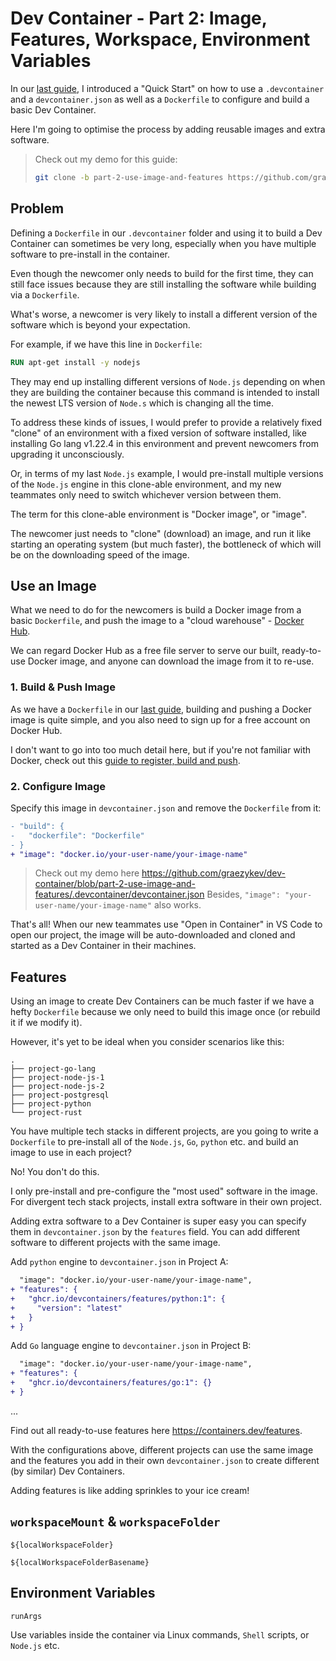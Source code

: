# Dev Container - Part 2: Image, Features, Workspace, Environment Variables

In our [last guide](./part-1.md), I introduced a "Quick Start" on how to use a `.devcontainer` and a `devcontainer.json` as well as a `Dockerfile` to configure and build a basic Dev Container.

Here I'm going to optimise the process by adding reusable images and extra software.

> Check out my demo for this guide:
> ```sh
> git clone -b part-2-use-image-and-features https://github.com/graezykev/dev-container.git part-2-use-image-and-features
> ```

## Problem

Defining a `Dockerfile` in our `.devcontainer` folder and using it to build a Dev Container can sometimes be very long, especially when you have multiple software to pre-install in the container.

Even though the newcomer only needs to build for the first time, they can still face issues because they are still installing the software while building via a `Dockerfile`.

What's worse, a newcomer is very likely to install a different version of the software which is beyond your expectation.

For example, if we have this line in `Dockerfile`:

```dockerfile
RUN apt-get install -y nodejs
```

They may end up installing different versions of `Node.js` depending on when they are building the container because this command is intended to install the newest LTS version of `Node.s` which is changing all the time.

To address these kinds of issues, I would prefer to provide a relatively fixed "clone" of an environment with a fixed version of software installed, like installing Go lang v1.22.4 in this environment and prevent newcomers from upgrading it unconsciously.

Or, in terms of my last `Node.js` example, I would pre-install multiple versions of the `Node.js` engine in this clone-able environment, and my new teammates only need to switch whichever version between them.

The term for this clone-able environment is "Docker image", or "image".

The newcomer just needs to "clone" (download) an image, and run it like starting an operating system (but much faster), the bottleneck of which will be on the downloading speed of the image.

## Use an Image

What we need to do for the newcomers is build a Docker image from a basic `Dockerfile`, and push the image to a "cloud warehouse" - [Docker Hub](https://hub.docker.com/).

We can regard Docker Hub as a free file server to serve our built, ready-to-use Docker image, and anyone can download the image from it to re-use.

### 1. Build & Push Image

As we have a `Dockerfile` in our [last guide](./part-1.md), building and pushing a Docker image is quite simple, and you also need to sign up for a free account on Docker Hub.

I don't want to go into too much detail here, but if you're not familiar with Docker, check out this [guide to register, build and push](https://github.com/graezykev/docker-build-push-101).

### 2. Configure Image

Specify this image in `devcontainer.json` and remove the `Dockerfile` from it:

```diff
- "build": {
-   "dockerfile": "Dockerfile"
- }
+ "image": "docker.io/your-user-name/your-image-name"
```

> Check out my demo here https://github.com/graezykev/dev-container/blob/part-2-use-image-and-features/.devcontainer/devcontainer.json
> Besides, `"image": "your-user-name/your-image-name"` also works. 

That's all! When our new teammates use "Open in Container" in VS Code to open our project, the image will be auto-downloaded and cloned and started as a Dev Container in their machines.

## Features

Using an image to create Dev Containers can be much faster if we have a hefty `Dockerfile` because we only need to build this image once (or rebuild it if we modify it).

However, it's yet to be ideal when you consider scenarios like this:

```dir
.
├── project-go-lang
├── project-node-js-1
├── project-node-js-2
├── project-postgresql
├── project-python
└── project-rust
```

You have multiple tech stacks in different projects, are you going to write a `Dockerfile` to pre-install all of the `Node.js`, `Go`, `python` etc. and build an image to use in each project?

No! You don't do this.

I only pre-install and pre-configure the "most used" software in the image. For divergent tech stack projects, install extra software in their own project.

Adding extra software to a Dev Container is super easy you can specify them in `devcontainer.json` by the `features` field. You can add different software to different projects with the same image.

Add `python` engine to `devcontainer.json` in Project A:

```diff
  "image": "docker.io/your-user-name/your-image-name",
+ "features": {
+   "ghcr.io/devcontainers/features/python:1": {
+     "version": "latest"
+   }
+ }
```

Add `Go` language engine to `devcontainer.json` in Project B:

```diff
  "image": "docker.io/your-user-name/your-image-name",
+ "features": {
+   "ghcr.io/devcontainers/features/go:1": {}
+ }
```

...

Find out all ready-to-use features here <https://containers.dev/features>.

With the configurations above, different projects can use the same image and the features you add in their own `devcontainer.json` to create different (by similar) Dev Containers.

Adding features is like adding sprinkles to your ice cream!

## `workspaceMount` & `workspaceFolder`

`${localWorkspaceFolder}`

`${localWorkspaceFolderBasename}`

## Environment Variables

`runArgs`

Use variables inside the container via Linux commands, `Shell` scripts, or `Node.js` etc.
